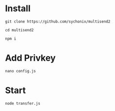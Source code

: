 # Install
```
git clone https://github.com/sychonix/multisend2
```
```
cd multisend2
```
```
npm i
```
# Add Privkey
```
nano config.js
```
# Start
```
node transfer.js
```
